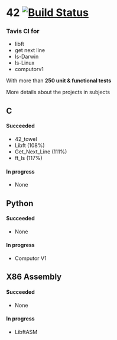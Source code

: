 # 42 [![Build Status](https://travis-ci.org/JulienBalestra/42.svg?branch=master)](https://travis-ci.org/julienbalestra/42)



### Tavis CI for
 
* libft
* get next line
* ls-Darwin
* ls-Linux
* computorv1

With more than **250 unit & functional tests**


More details about the projects in subjects

## C
#### Succeeded

* 42_towel
* Libft (108%)
* Get_Next_Line (111%)
* ft_ls (117%)

#### In progress

* None

## Python
#### Succeeded

* None

#### In progress

* Computor V1


## X86 Assembly
#### Succeeded

* None

#### In progress

* LibftASM

